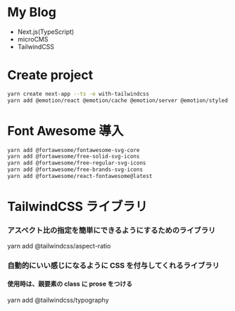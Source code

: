# My Blog

- Next.js(TypeScript)
- microCMS
- TailwindCSS

# Create project

```bash
yarn create next-app --ts -e with-tailwindcss
yarn add @emotion/react @emotion/cache @emotion/server @emotion/styled
```

# Font Awesome 導入

```bash
yarn add @fortawesome/fontawesome-svg-core
yarn add @fortawesome/free-solid-svg-icons
yarn add @fortawesome/free-regular-svg-icons
yarn add @fortawesome/free-brands-svg-icons
yarn add @fortawesome/react-fontawesome@latest
```

# TailwindCSS ライブラリ

### アスペクト比の指定を簡単にできるようにするためのライブラリ

yarn add @tailwindcss/aspect-ratio

### 自動的にいい感じになるように CSS を付与してくれるライブラリ

#### 使用時は、親要素の class に prose をつける

yarn add @tailwindcss/typography
